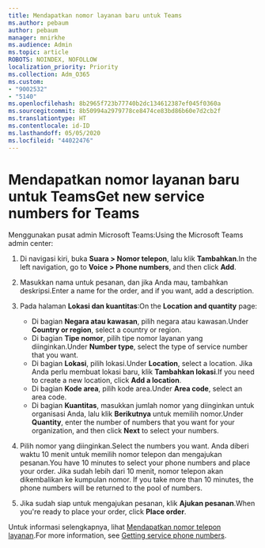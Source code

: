 ```yaml
---
title: Mendapatkan nomor layanan baru untuk Teams
ms.author: pebaum
author: pebaum
manager: mnirkhe
ms.audience: Admin
ms.topic: article
ROBOTS: NOINDEX, NOFOLLOW
localization_priority: Priority
ms.collection: Adm_O365
ms.custom:
- "9002532"
- "5140"
ms.openlocfilehash: 8b2965f723b77740b2dc134612387ef045f0360a
ms.sourcegitcommit: 8b50994a2979778ce8474ce83bd86b60e7d2cb2f
ms.translationtype: HT
ms.contentlocale: id-ID
ms.lasthandoff: 05/05/2020
ms.locfileid: "44022476"
---
```

# <a name="get-new-service-numbers-for-teams"></a><span data-ttu-id="3bdf2-102">Mendapatkan nomor layanan baru untuk Teams</span><span class="sxs-lookup"><span data-stu-id="3bdf2-102">Get new service numbers for Teams</span></span>

<span data-ttu-id="3bdf2-103">Menggunakan pusat admin Microsoft Teams:</span><span class="sxs-lookup"><span data-stu-id="3bdf2-103">Using the Microsoft Teams admin center:</span></span>

1. <span data-ttu-id="3bdf2-104">Di navigasi kiri, buka **Suara > Nomor telepon**, lalu klik **Tambahkan**.</span><span class="sxs-lookup"><span data-stu-id="3bdf2-104">In the left navigation, go to **Voice > Phone numbers**, and then click **Add**.</span></span>
2. <span data-ttu-id="3bdf2-105">Masukkan nama untuk pesanan, dan jika Anda mau, tambahkan deskripsi.</span><span class="sxs-lookup"><span data-stu-id="3bdf2-105">Enter a name for the order, and if you want, add a description.</span></span>
3. <span data-ttu-id="3bdf2-106">Pada halaman **Lokasi dan kuantitas**:</span><span class="sxs-lookup"><span data-stu-id="3bdf2-106">On the **Location and quantity** page:</span></span>

    - <span data-ttu-id="3bdf2-107">Di bagian **Negara atau kawasan**, pilih negara atau kawasan.</span><span class="sxs-lookup"><span data-stu-id="3bdf2-107">Under **Country or region**, select a country or region.</span></span>
    - <span data-ttu-id="3bdf2-108">Di bagian **Tipe nomor**, pilih tipe nomor layanan yang diinginkan.</span><span class="sxs-lookup"><span data-stu-id="3bdf2-108">Under **Number type**, select the type of service number that you want.</span></span>
    - <span data-ttu-id="3bdf2-109">Di bagian **Lokasi**, pilih lokasi.</span><span class="sxs-lookup"><span data-stu-id="3bdf2-109">Under **Location**, select a location.</span></span> <span data-ttu-id="3bdf2-110">Jika Anda perlu membuat lokasi baru, klik **Tambahkan lokasi**.</span><span class="sxs-lookup"><span data-stu-id="3bdf2-110">If you need to create a new location, click **Add a location**.</span></span>
    - <span data-ttu-id="3bdf2-111">Di bagian **Kode area**, pilih kode area.</span><span class="sxs-lookup"><span data-stu-id="3bdf2-111">Under **Area code**, select an area code.</span></span>
    - <span data-ttu-id="3bdf2-112">Di bagian **Kuantitas**, masukkan jumlah nomor yang diinginkan untuk organisasi Anda, lalu klik **Berikutnya** untuk memilih nomor.</span><span class="sxs-lookup"><span data-stu-id="3bdf2-112">Under **Quantity**, enter the number of numbers that you want for your organization, and then click **Next** to select your numbers.</span></span>
    
4. <span data-ttu-id="3bdf2-113">Pilih nomor yang diinginkan.</span><span class="sxs-lookup"><span data-stu-id="3bdf2-113">Select the numbers you want.</span></span> <span data-ttu-id="3bdf2-114">Anda diberi waktu 10 menit untuk memilih nomor telepon dan mengajukan pesanan.</span><span class="sxs-lookup"><span data-stu-id="3bdf2-114">You have 10 minutes to select your phone numbers and place your order.</span></span> <span data-ttu-id="3bdf2-115">Jika sudah lebih dari 10 menit, nomor telepon akan dikembalikan ke kumpulan nomor. </span><span class="sxs-lookup"><span data-stu-id="3bdf2-115">If you take more than 10 minutes, the phone numbers will be returned to the pool of numbers.</span></span>
5. <span data-ttu-id="3bdf2-116">Jika sudah siap untuk mengajukan pesanan, klik **Ajukan pesanan**.</span><span class="sxs-lookup"><span data-stu-id="3bdf2-116">When you're ready to place your order, click **Place order**.</span></span>

<span data-ttu-id="3bdf2-117">Untuk informasi selengkapnya, lihat [Mendapatkan nomor telepon layanan](https://docs.microsoft.com/microsoftteams/getting-service-phone-numbers).</span><span class="sxs-lookup"><span data-stu-id="3bdf2-117">For more information, see [Getting service phone numbers](https://docs.microsoft.com/microsoftteams/getting-service-phone-numbers).</span></span>
